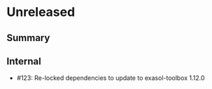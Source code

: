 # Unreleased

## Summary

<tbd>

## Internal

* #123: Re-locked dependencies to update to exasol-toolbox 1.12.0